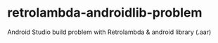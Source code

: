 # retrolambda-androidlib-problem
Android Studio build problem with Retrolambda &amp; android library (.aar) 
